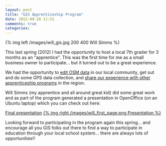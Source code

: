 ```yaml
---
layout: post
title: "GIS Apprenticeship Program"
date: 2012-09-28 11:51
comments: true
categories: 
---
```


{% img left /images/will_gis.jpg 200 400 Will Simms %}

This last spring (2012) I had the opportunity to host a local 7th grader for 3 months as an "apprentice".  This was the first time for me as a small business owner to participate... but it turned out to be a great experience.

We had the opportunity to [edit OSM data](http://www.openstreetmap.org/?lat=48.03622&lon=-122.40634&zoom=16&layers=M) in our local community, get out and do some GPS data collection, and [share our experience with other apprenticeship programs](http://www.serviceeducationadventure.org/) in the region.

Will Simms (my apprentice and all around great kid) did some great work and as part of the program generated a presentation in OpenOffice (on an Ubuntu laptop) which you can check out here:

[Final presentation](/presentations/gis_apprentice_2012/GISApprenticeship_final.pdf) [{% img right /images/will_first_page.png Presentation %}](/presentations/gis_apprentice_2012/GISApprenticeship_final.pdf)


Looking forward to participating in the program again this spring... and encourage all you GIS folks out there to find a way to participate in education through your local school system... there are always lots of opportunities!!
